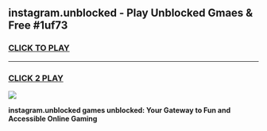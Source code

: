 
## instagram.unblocked - Play Unblocked Gmaes & Free #1uf73
<h3>
<a href="https://news.freeplayer.one?title=instagram.unblocked&ref=03M">CLICK TO PLAY</a></h3>
<hr>

<h3>
<a href="https://news.freeplayer.one?title=instagram.unblocked&ref=03M">CLICK 2 PLAY</a>
  
</h3>

<a href="https://news.freeplayer.one?title=instagram.unblocked&ref=03M"><img src="https://clearcache.store/games.png"></a>


**instagram.unblocked games unblocked: Your Gateway to Fun and Accessible Online Gaming**
